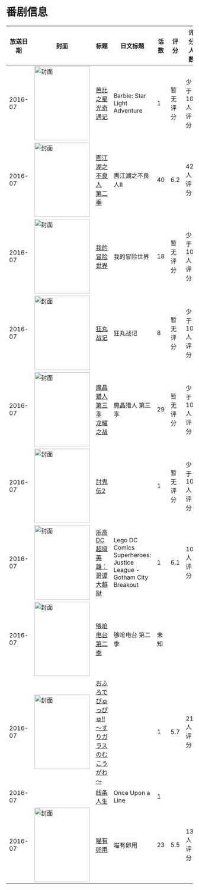 # 番剧信息

|放送日期|封面|标题|日文标题|话数|评分|评分人数|
|---|---|---|---|---|---|---|
|2016-07|<img src="//lain.bgm.tv/pic/cover/c/df/b7/222891_rINi9.jpg" alt="封面" style="width:150px;height:200px;object-fit:cover;">|[芭比之星光奇遇记](https://bangumi.tv/subject/222891)|Barbie: Star Light Adventure|1|暂无评分|少于10人评分|
|2016-07|<img src="//lain.bgm.tv/pic/cover/c/a4/d2/183747_2t12U.jpg" alt="封面" style="width:150px;height:200px;object-fit:cover;">|[画江湖之不良人 第二季](https://bangumi.tv/subject/183747)|画江湖之不良人Ⅱ|40|6.2|429人评分|
|2016-07|<img src="//lain.bgm.tv/pic/cover/c/09/09/187141_TVZVN.jpg" alt="封面" style="width:150px;height:200px;object-fit:cover;">|[我的冒险世界](https://bangumi.tv/subject/187141)|我的冒险世界|18|暂无评分|少于10人评分|
|2016-07|<img src="//lain.bgm.tv/pic/cover/c/75/6c/187037_LUnzq.jpg" alt="封面" style="width:150px;height:200px;object-fit:cover;">|[狂丸战记](https://bangumi.tv/subject/187037)|狂丸战记|8|暂无评分|少于10人评分|
|2016-07|<img src="//lain.bgm.tv/pic/cover/c/ee/da/187050_au9aB.jpg" alt="封面" style="width:150px;height:200px;object-fit:cover;">|[魔晶猎人 第三季 龙耀之战](https://bangumi.tv/subject/187050)|魔晶猎人 第三季|29|暂无评分|少于10人评分|
|2016-07|<img src="//lain.bgm.tv/pic/cover/c/64/65/190767_dbkrD.jpg" alt="封面" style="width:150px;height:200px;object-fit:cover;">|[討鬼伝2](https://bangumi.tv/subject/190767)||1|暂无评分|少于10人评分|
|2016-07|<img src="//lain.bgm.tv/pic/cover/c/88/3b/219587_j23b3.jpg" alt="封面" style="width:150px;height:200px;object-fit:cover;">|[乐高DC超级英雄：哥谭大越狱](https://bangumi.tv/subject/219587)|Lego DC Comics Superheroes: Justice League - Gotham City Breakout|1|6.1|10人评分|
|2016-07|<img src="//lain.bgm.tv/pic/cover/c/cb/7e/187152_zgvQr.jpg" alt="封面" style="width:150px;height:200px;object-fit:cover;">|[够呛电台 第二季](https://bangumi.tv/subject/187152)|够呛电台 第二季|未知|||
|2016-07|<img src="/img/no_icon_subject.png" alt="封面" style="width:150px;height:200px;object-fit:cover;">|[おふろでぴゅっぴゅ!! ～すりガラスのむこうがわ～](https://bangumi.tv/subject/219537)||1|5.7|21人评分|
|2016-07||[线条人生](https://bangumi.tv/subject/207440)|Once Upon a Line|1|||
|2016-07|<img src="//lain.bgm.tv/pic/cover/c/e1/28/228335_nSnz6.jpg" alt="封面" style="width:150px;height:200px;object-fit:cover;">|[喵有卵用](https://bangumi.tv/subject/228335)|喵有卵用|23|5.5|13人评分|
